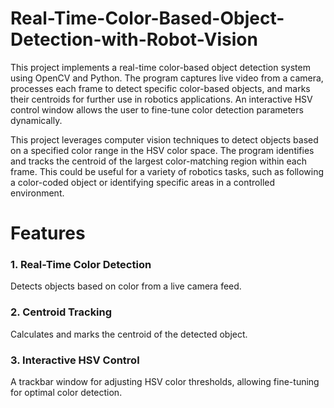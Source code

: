 # Real-Time-Color-Based-Object-Detection-with-Robot-Vision

This project implements a real-time color-based object detection system using OpenCV and Python. The program captures live video from a camera, processes each frame to detect specific color-based objects, and marks their centroids for further use in robotics applications. An interactive HSV control window allows the user to fine-tune color detection parameters dynamically.

This project leverages computer vision techniques to detect objects based on a specified color range in the HSV color space. The program identifies and tracks the centroid of the largest color-matching region within each frame. This could be useful for a variety of robotics tasks, such as following a color-coded object or identifying specific areas in a controlled environment.

# Features

### 1. Real-Time Color Detection
Detects objects based on color from a live camera feed.
### 2. Centroid Tracking
Calculates and marks the centroid of the detected object.
### 3. Interactive HSV Control
A trackbar window for adjusting HSV color thresholds, allowing fine-tuning for optimal color detection.
